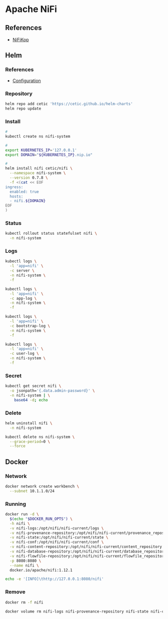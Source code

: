 # Apache NiFi

<!--
https://app.pluralsight.com/library/courses/building-deploying-monitoring-apache-nifi-dataflow/table-of-contents
-->

## References

- [NiFiKop](/nifikop.md)

## Helm

### References

- [Configuration](https://github.com/cetic/helm-nifi#configuration)

### Repository

```sh
helm repo add cetic 'https://cetic.github.io/helm-charts'
helm repo update
```

### Install

```sh
#
kubectl create ns nifi-system

#
export KUBERNETES_IP='127.0.0.1'
export DOMAIN="${KUBERNETES_IP}.nip.io"

#
helm install nifi cetic/nifi \
  --namespace nifi-system \
  --version 0.7.8 \
  -f <(cat << EOF
ingress:
  enabled: true
  hosts:
  - nifi.${DOMAIN}
EOF
)
```

### Status

```sh
kubectl rollout status statefulset nifi \
  -n nifi-system
```

### Logs

```sh
kubectl logs \
  -l 'app=nifi' \
  -c server \
  -n nifi-system \
  -f

kubectl logs \
  -l 'app=nifi' \
  -c app-log \
  -n nifi-system \
  -f

kubectl logs \
  -l 'app=nifi' \
  -c bootstrap-log \
  -n nifi-system \
  -f

kubectl logs \
  -l 'app=nifi' \
  -c user-log \
  -n nifi-system \
  -f
```

### Secret

```sh
kubectl get secret nifi \
  -o jsonpath='{.data.admin-password}' \
  -n nifi-system | \
    base64 -d; echo
```

### Delete

```sh
helm uninstall nifi \
  -n nifi-system

kubectl delete ns nifi-system \
  --grace-period=0 \
  --force
```

## Docker

### Network

```sh
docker network create workbench \
  --subnet 10.1.1.0/24
```

### Running

```sh
docker run -d \
  $(echo "$DOCKER_RUN_OPTS") \
  -h nifi \
  -v nifi-logs:/opt/nifi/nifi-current/logs \
  -v nifi-provenance-repository:/opt/nifi/nifi-current/provenance_repository \
  -v nifi-state:/opt/nifi/nifi-current/state \
  -v nifi-conf:/opt/nifi/nifi-current/conf \
  -v nifi-content-repository:/opt/nifi/nifi-current/content_repository \
  -v nifi-database-repository:/opt/nifi/nifi-current/database_repository \
  -v nifi-flowfile-repository:/opt/nifi/nifi-current/flowfile_repository \
  -p 8080:8080 \
  --name nifi \
  docker.io/apache/nifi:1.12.1
```

```sh
echo -e '[INFO]\thttp://127.0.0.1:8080/nifi'
```

### Remove

```sh
docker rm -f nifi

docker volume rm nifi-logs nifi-provenance-repository nifi-state nifi-conf nifi-content-repository nifi-database-repository nifi-flowfile-repository
```
